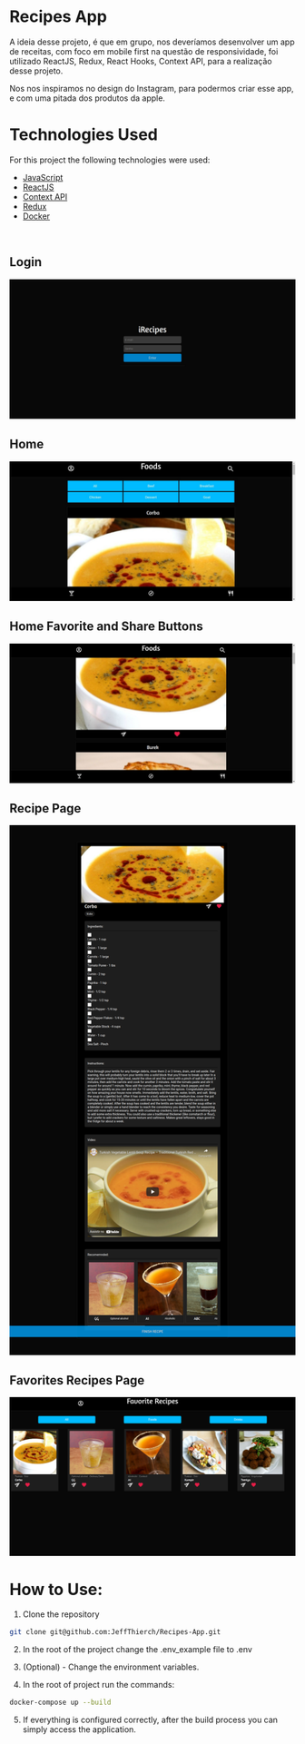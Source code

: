 
# Recipes App

A ideia desse projeto, é que em grupo, nos deveríamos desenvolver um app de receitas, com foco em mobile first na questão de responsividade, foi utilizado ReactJS, Redux, React Hooks, Context API, para a realização desse projeto.

Nos nos inspiramos no design do Instagram, para podermos criar esse app, e com uma pitada dos produtos da apple.

# Technologies Used

For this project the following technologies were used:

- [JavaScript](https://developer.mozilla.org/pt-BR/docs/Web/JavaScript)
- [ReactJS](https://pt-br.reactjs.org/)
- [Context API](https://pt-br.reactjs.org/docs/context.html)
- [Redux](https://redux.js.org/)
- [Docker](https://www.docker.com/)

<br>

## Login

<img src="./public/login-page.png">

<br>

## Home

<img src="./public/home.png">

<br>

## Home Favorite and Share Buttons

<img src="./public/fav-share-btn.png">

<br>

## Recipe Page

<img src="./public/food-page.png">

<br>

## Favorites Recipes Page

<img src="./public/fav-recipes-page.png">

<br>

# How to Use:

1. Clone the repository

  ~~~bash
  git clone git@github.com:JeffThierch/Recipes-App.git
  ~~~

2. In the root of the project change the .env_example file to .env

3. (Optional) - Change the environment variables.

4. In the root of project run the commands:

  ~~~bash
  docker-compose up --build
  ~~~

5. If everything is configured correctly, after the build process you can simply access the application.

